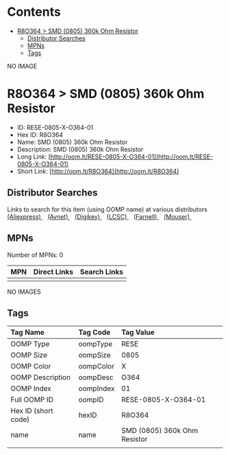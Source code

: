 



Contents
========

* [R8O364 > SMD (0805) 360k Ohm Resistor](#r8o364--smd-0805-360k-ohm-resistor)
	* [Distributor Searches](#distributor-searches)
	* [MPNs](#mpns)
	* [Tags](#tags)
  
NO IMAGE  
# R8O364 > SMD (0805) 360k Ohm Resistor

- ID: RESE-0805-X-O364-01
- Hex ID: R8O364
- Name: SMD (0805) 360k Ohm Resistor
- Description: SMD (0805) 360k Ohm Resistor
- Long Link: [http://oom.lt/RESE-0805-X-O364-01](http://oom.lt/RESE-0805-X-O364-01)
- Short Link: [http://oom.lt/R8O364](http://oom.lt/R8O364)

## Distributor Searches
  
Links to search for this item (using OOMP name) at various distributors  
[(Aliexpress) ](https://www.aliexpress.com/wholesale?SearchText=1117SMD+0805+360k+Ohm+Resistor)&nbsp;&nbsp;&nbsp;[(Avnet) ](https://www.avnet.com/shop/us/search/SMD+0805+360k+Ohm+Resistor)&nbsp;&nbsp;&nbsp;[(Digikey) ](https://www.digikey.co.uk/en/products/result?s=SMD+0805+360k+Ohm+Resistor)&nbsp;&nbsp;&nbsp;[(LCSC) ](https://www.lcsc.com/search?q=SMD+0805+360k+Ohm+Resistor)&nbsp;&nbsp;&nbsp;[(Farnell) ](https://uk.farnell.com/search?st=SMD+0805+360k+Ohm+Resistor)&nbsp;&nbsp;&nbsp;[(Mouser) ](https://www.mouser.com/c/?q=SMD+0805+360k+Ohm+Resistor)&nbsp;&nbsp;&nbsp;
## MPNs
  
Number of MPNs: 0  

|MPN|Direct Links|Search Links|
| :--- | :--- | :--- |
||||
  
NO IMAGES  
## Tags
  

|Tag Name|Tag Code|Tag Value|
| :--- | :--- | :--- |
|OOMP Type|oompType|RESE|
|OOMP Size|oompSize|0805|
|OOMP Color|oompColor|X|
|OOMP Description|oompDesc|O364|
|OOMP Index|oompIndex|01|
|Full OOMP ID|oompID|RESE-0805-X-O364-01|
|Hex ID (short code)|hexID|R8O364|
|name|name|SMD (0805) 360k Ohm Resistor|
||||
